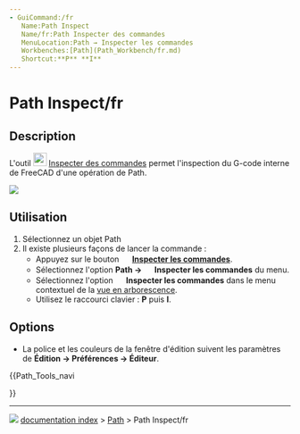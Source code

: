 ```yaml
---
- GuiCommand:/fr
   Name:Path Inspect
   Name/fr:Path Inspecter des commandes
   MenuLocation:Path → Inspecter les commandes
   Workbenches:[Path](Path_Workbench/fr.md)
   Shortcut:**P** **I**
---
```


# Path Inspect/fr



## Description

L\'outil <img alt="" src=images/Path_Inspect.svg  style="width:24px;"> [Inspecter des commandes](Path_Inspect/fr.md) permet l\'inspection du G-code interne de FreeCAD d\'une opération de Path.

![](images/Path_inspector.jpg )



## Utilisation

1.  Sélectionnez un objet Path
2.  Il existe plusieurs façons de lancer la commande :
    -   Appuyez sur le bouton **<img src="images/Path_Inspect.svg" width=16px> [Inspecter les commandes](Path_Inspect/fr.md)**.
    -   Sélectionnez l\'option **Path → <img src="images/Path_Inspect.svg" width=16px> Inspecter les commandes** du menu.
    -   Sélectionnez l\'option **<img src="images/Path_Inspect.svg" width=16px> Inspecter les commandes** dans le menu contextuel de la [vue en arborescence](Tree_view/fr.md).
    -   Utilisez le raccourci clavier : **P** puis **I**.



## Options

-   La police et les couleurs de la fenêtre d\'édition suivent les paramètres de **Édition → Préférences → Éditeur**.





{{Path_Tools_navi

}}



---
![](images/Right_arrow.png) [documentation index](../README.md) > [Path](Path_Workbench.md) > Path Inspect/fr
